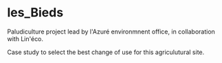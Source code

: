 # les_Bieds
Paludiculture project lead by l'Azuré environmnent office, in collaboration with Lin'éco.

Case study to select the best change of use for this agriculutural site.
